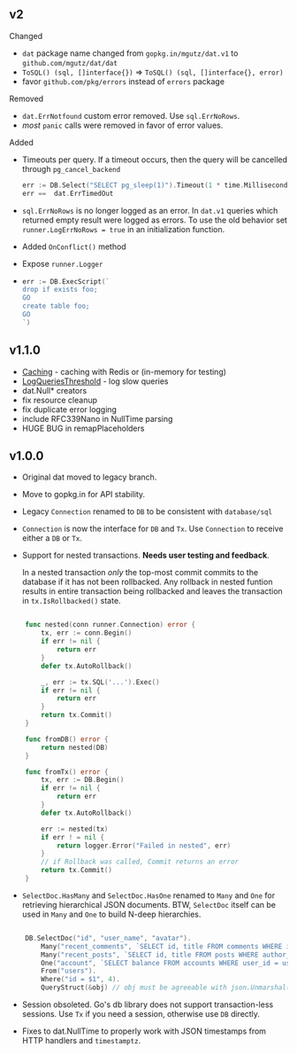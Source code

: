 

## v2

Changed

*   `dat` package name changed from `gopkg.in/mgutz/dat.v1` to `github.com/mgutz/dat/dat`
*   `ToSQL() (sql, []interface{})` => `ToSQL() (sql, []interface{}, error)`
*   favor `github.com/pkg/errors` instead of `errors` package

Removed

*  `dat.ErrNotfound` custom error removed. Use `sql.ErrNoRows`.
*  *most* `panic` calls were removed in favor of error values.

Added

*   Timeouts per query. If a timeout occurs, then the query will be cancelled through
    `pg_cancel_backend`

    ```go
    err := DB.Select("SELECT pg_sleep(1)").Timeout(1 * time.Millisecond).Exec()
    err ==  dat.ErrTimedOut
    ```

*   `sql.ErrNoRows` is no longer logged as an error. In `dat.v1` queries which returned empty
    result were logged as errors. To use the old behavior set `runner.LogErrNoRows = true` in
    an initialization function.

*   Added `OnConflict()` method

*   Expose `runner.Logger`

*   ```go
    err := DB.ExecScript(`
    drop if exists foo;
    GO
    create table foo;
    GO
    `)
    ```


## v1.1.0

*   [Caching](https://github.com/mgutz/dat#caching) - caching with Redis or (in-memory for testing)
*   [LogQueriesThreshold](https://github.com/mgutz/dat#tracing-sql) - log slow queries
*   dat.Null* creators
*   fix resource cleanup
*   fix duplicate error logging
*   include RFC339Nano in NullTime parsing
*   HUGE BUG in remapPlaceholders

## v1.0.0

*   Original dat moved to legacy branch.

*   Move to gopkg.in for API stability.

*   Legacy `Connection` renamed to `DB` to be consistent with `database/sql`

*   `Connection` is now the interface for `DB` and `Tx`. Use `Connection` to
    receive either a `DB` or `Tx`.

*   Support for nested transactions. **Needs user testing and feedback**.

    In a nested transaction *only* the top-most commit commits to the
    database if it has not been rollbacked. Any rollback in nested
    funtion results in entire transaction being rollbacked and leaves the transaction
    in `tx.IsRollbacked()` state.

``` go

    func nested(conn runner.Connection) error {
        tx, err := conn.Begin()
        if err != nil {
            return err
        }
        defer tx.AutoRollback()

        _, err := tx.SQL('...').Exec()
        if err != nil {
            return err
        }
        return tx.Commit()
    }

    func fromDB() error {
        return nested(DB)
    }

    func fromTx() error {
        tx, err := DB.Begin()
        if err != nil {
            return err
        }
        defer tx.AutoRollback()

        err := nested(tx)
        if err ! = nil {
            return logger.Error("Failed in nested", err)
        }
        // if Rollback was called, Commit returns an error
        return tx.Commit()
    }

```

*   `SelectDoc.HasMany` and `SelectDoc.HasOne` renamed to `Many` and `One` for
    retrieving hierarchical JSON documents. BTW, `SelectDoc` itself can be used
    in `Many` and `One` to build N-deep hierarchies.

```go

    DB.SelectDoc("id", "user_name", "avatar").
        Many("recent_comments", `SELECT id, title FROM comments WHERE id = users.id LIMIT 10`).
        Many("recent_posts", `SELECT id, title FROM posts WHERE author_id = users.id LIMIT 10`).
        One("account", `SELECT balance FROM accounts WHERE user_id = users.id`).
        From("users").
        Where("id = $1", 4).
        QueryStruct(&obj) // obj must be agreeable with json.Unmarshal()

```

*   Session obsoleted. Go's db library does not support transaction-less
    sessions. Use `Tx` if you need a session, otherwise use `DB` directly.

*   Fixes to dat.NullTime to properly work with JSON timestamps from HTTP
    handlers and `timestamptz`.

